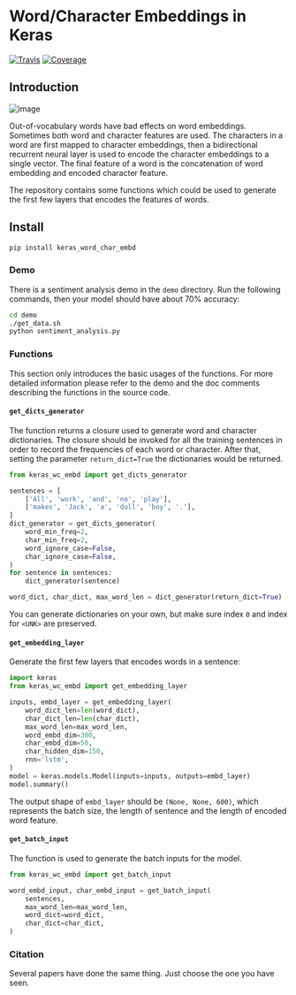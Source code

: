 # Word/Character Embeddings in Keras

[![Travis](https://travis-ci.org/PoWWoP/keras_word_char_embd.svg)](https://travis-ci.org/PoWWoP/keras_word_char_embd)
[![Coverage](https://coveralls.io/repos/github/PoWWoP/keras_word_char_embd/badge.svg?branch=master)](https://coveralls.io/github/PoWWoP/keras_word_char_embd)

## Introduction

![image](https://user-images.githubusercontent.com/853842/43352939-c84b9724-925e-11e8-9488-29ef159a69ed.png)

Out-of-vocabulary words have bad effects on word embeddings. Sometimes both word and character features are used. The characters in a word are first mapped to character embeddings, then a bidirectional recurrent neural layer is used to encode the character embeddings to a single vector. The final feature of a word is the concatenation of word embedding and encoded character feature.

The repository contains some functions which could be used to generate the first few layers that encodes the features of words.

## Install

```bash
pip install keras_word_char_embd
```

### Demo

There is a sentiment analysis demo in the `demo` directory. Run the following commands, then your model should have about 70% accuracy:

```bash
cd demo
./get_data.sh
python sentiment_analysis.py
```

### Functions

This section only introduces the basic usages of the functions. For more detailed information please refer to the demo and the doc comments describing the functions in the source code.

#### `get_dicts_generator`

The function returns a closure used to generate word and character dictionaries. The closure should be invoked for all the training sentences in order to record the frequencies of each word or character. After that, setting the parameter `return_dict=True` the dictionaries would be returned.

```python
from keras_wc_embd import get_dicts_generator

sentences = [
    ['All', 'work', 'and', 'no', 'play'],
    ['makes', 'Jack', 'a', 'dull', 'boy', '.'],
]
dict_generator = get_dicts_generator(
    word_min_freq=2,
    char_min_freq=2,
    word_ignore_case=False,
    char_ignore_case=False,
)
for sentence in sentences:
    dict_generator(sentence)

word_dict, char_dict, max_word_len = dict_generator(return_dict=True)
```

You can generate dictionaries on your own, but make sure index `0` and index for `<UNK>` are preserved.

#### `get_embedding_layer`

Generate the first few layers that encodes words in a sentence:

```python
import keras
from keras_wc_embd import get_embedding_layer

inputs, embd_layer = get_embedding_layer(
    word_dict_len=len(word_dict),
    char_dict_len=len(char_dict),
    max_word_len=max_word_len,
    word_embd_dim=300,
    char_embd_dim=50,
    char_hidden_dim=150,
    rnn='lstm',
)
model = keras.models.Model(inputs=inputs, outputs=embd_layer)
model.summary()
```

The output shape of `embd_layer` should be `(None, None, 600)`, which represents the batch size, the length of sentence and the length of encoded word feature.

#### `get_batch_input`

The function is used to generate the batch inputs for the model.

```python
from keras_wc_embd import get_batch_input

word_embd_input, char_embd_input = get_batch_input(
    sentences,
    max_word_len=max_word_len,
    word_dict=word_dict,
    char_dict=char_dict,
)
```

### Citation

Several papers have done the same thing. Just choose the one you have seen.